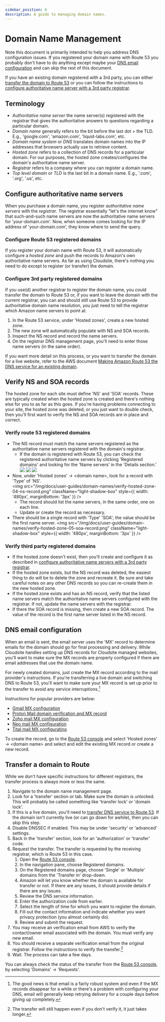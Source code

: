 ```yaml
---
sidebar_position: 6
description: A guide to managing domain names.
---
```

# Domain Name Management

Note this document is primarily intended to help you address DNS configuration issues. If you registered your domain name with Route 53 you probably don't have to do anything except maybe your [DNS email configuration](#dns-email-configuration) and can skip the rest of this document.

If you have an existing domain registered with a 3rd party, you can either [transfer the domain to Route 53](#transfer-a-domain-to-route-53) or you can follow the instructions to [configure authoritative name server with a 3rd party registrar](#configure-3rd-party-registered-domains).

## Terminology

- _Authoritative name server_ the name server(s) registered with the registrar that gives the authoritative answers to questions regarding a particular domain.
- _Domain name_ generally refers to the bit before the last dot + the TLD. E.g., 'google.com', 'amazon.com', 'liquid-labs.com', etc.
- _Domain name system_ or _DNS_ translates domain names into the IP addresses that browsers actually use to retrieve content.
- _Hosted zone_ refers to a collection of DNS records for a particular domain. For our purposes, the hosted zone creates/configures the domain's authoritative name server.
- _Registrar_ refers to a company where you can register a domain name.
- _Top level domain_ or _TLD_ is the last bit in a domain name. E.g., '.com', '.org', '.us', etc.

## Configure authoritative name servers

When you purchase a domain name, you register _authoritative name servers_ with the _registrar_. The registrar essentially "let's the internet know" that such-and-such name servers are now the authoritative name servers for 'your-domain.com'. Now, when someone comes looking for the IP address of 'your-domain.com', they know where to send the query.

### Configure Route 53 registered domains

If you register your domain name with Route 53, it will automatically configure a _hosted zone_ and push the records to Amazon's own authoritative name servers. As far as using Cloudsite, there's nothing you need to do except to register (or transfer) the domain.

### Configure 3rd party registered domains

If you use(d) another registrar to register the domain name, you could transfer the domain to Route 53 or, if you want to leave the domain with the current registrar, you can and should still use Route 53 to provide authoritative domain name resolution, you just need to tell the registrar which Amazon name servers to point at.

1. In the Route 53 service, under 'Hosted zones', create a new hosted zone.
2. The new zone will automatically populate with NS and SOA records.
3. Inspect the NS record and record the name servers.
4. On the registrar DNS management page, you'll need to enter those name servers (in the same order).

If you want more detail on this process, or you want to transfer the domain for a live website, refer to the AWS document [Making Amazon Route 53 the DNS service for an existing domain](https://docs.aws.amazon.com/Route53/latest/DeveloperGuide/MigratingDNS.html).

## Verify NS and SOA records

The hosted zone for each site must define 'NS' and 'SOA' records. These are typically created when the hosted zone is created and there's nothing else for you to as far as this goes. If you're having problems connecting to your site, the hosted zone was deleted, or you just want to double check, then you'll first want to verify the NS and SOA records are in place and correct.

### Verify route 53 registered domains

- The NS record must match the name servers registered as the authoritative name servers registered with the domain's registrar.
  - If the domain is registered with Route 53, you can check the registered authoritative name servers by clicking 'Registered domains' and looking for the 'Name servers' in the 'Details section.'
    <div style={{ display: 'flex', alignItems: 'start', flexWrap: 'wrap' }}>
      <img src="/img/docs/user-guides/domain-names/verify-hosted-zone-01-select-registered-domains.png"
        className="light-shadow-box"
        style={{ width: '140px' }}
      />
      <img src="/img/docs/user-guides/domain-names/verify-hosted-zone-02-select-domain.png" 
        className="light-shadow-box"
        style={{ width: '140px', marginRight: '1rem' }}
      />
      <img src="/img/docs/user-guides/domain-names/verify-hosted-zone-03-name server-details.png"
        className="light-shadow-box"
        style={{ width: '420px' }}
      />
    </div>
- Now, under 'Hosted zones' -> &lt;domain name&gt;, look for a record with 'Type' of 'NS'.<br />
  <img src="/img/docs/user-guides/domain-names/verify-hosted-zone-04-ns-record.png"
    className="light-shadow-box"
    style={{ width: '480px', marginBottom: '3px' }}
  />
  - The record should list the name servers, in the same order, one on each line.
  - Update or create the record as necessary.
- There should be a single record with 'Type' 'SOA'; the value should be the first name server.
  <img src="/img/docs/user-guides/domain-names/verify-hosted-zone-05-soa-record.png"
    className="light-shadow-box"
    style={{ width: '480px', marginBottom: '3px' }}
  />

### Verify third party registered domains

- If the hosted zone doesn't exist, then you'll create and configure it as described in [configure authoritative name servers with a 3rd party registrar](#configure-3rd-party-registered-domains).
- If the hosted zone exists, but the NS record was deleted, the easiest thing to do will be to delete the zone and recreate it. Be sure and take careful notes on any other DNS records so you can re-create them in the new hosted zone.
- If the hosted zone exists and has an NS record, verify that the listed name servers match the authoritative name servers configured with the registrar. If not, update the name servers with the registrar.
- If there the SOA record is missing, then create a new SOA record. The value of the record is the first name server listed in the NS record.

## DNS email configuration

When an email is sent, the email server uses the 'MX' record to determine emails for the domain should go for final processing and delivery. While Cloudsite handles setting up DNS records for Cloudsite managed websites, you'll want to make sure the MX records are properly configured if there are email addresses that use the domain name.

For newly created domains, just create the MX record according to the mail provider's instructions. If you're transferring a live domain and switching DNS to Route 53, you'll want to make sure your MX record is set up prior to the transfer to avoid any service interruptions.[^1]

[^1]: The good news is that email is a fairly robust system and even if the MX records disappear for a while or there's a problem with configuring your DNS, email will generally keep retrying delivery for a couple days before giving up completely.

Instructions for popular providers are below:

- [Gmail MX configuration](https://apps.google.com/supportwidget/articlehome?hl=en&article_url=https%3A%2F%2Fsupport.google.com%2Fa%2Fanswer%2F174125%3Fhl%3Den&assistant_event=welcome&assistant_id=gsuitemxrecords-gixvmm&product_context=174125&product_name=UnuFlow&trigger_context=a)
- [Proton Mail domain verification and MX record](https://proton.me/support/custom-domain-aws)
- [Zoho mail MX configuration](https://www.zoho.com/mail/help/adminconsole/configure-email-delivery.html#alink2)
- [Neo mail MX configuration](https://support.neo.space/hc/en-us/articles/14009678176921-Setup-Neo-for-your-domain)
- [Tital mail MX configuratino](https://support.titan.email/hc/en-us/articles/360036853934-Setup-Titan-for-your-domain)

To create the record, go to the [Route 53 console](https://console.aws.amazon.com/route53/) and select 'Hosted zones' -> &lt;domain name&gt; and select and edit the existing MX record or create a new record.

## Transfer a domain to Route 

While we don't have specific instructions for different registrars, the transfer process is always more or less the same. 

1. Navigate to the domain name management page.
2. Look for a 'transfer' section or tab. Make sure the domain is unlocked. This will probably be called something like 'transfer lock' or 'domain lock'.
3. If this is a live domain, you'll need to [transfer DNS service to Route 53](https://docs.aws.amazon.com/Route53/latest/DeveloperGuide/MigratingDNS.html). If the domain isn't currently live (or can go down for awhile), then you can skip this step.
4. Disable DNSSEC if enabled. This may be under 'security' or 'advanced' settings.
5. Back in the 'transfer' section, look for an 'authorization' or 'transfer' code.
6. Request the transfer. The transfer is requested by the receiving registrar, which is Route 53 in this case.
   1. Open the [Route 53 console](https://console.aws.amazon.com/route53/).
   2. In the navigation pane, choose Registered domains.
   3. On the Registered domains page, choose 'Single' or 'Multiple' domains from the 'Transfer in' drop-down.
   4. Amazon will let you know whether the domain is available for transfer or not. If there are any issues, it should provide details if there are any issues.
   5. Review the DNS service information.
   6. Enter the authorization code from earlier.
   7. Select the length of time for which you want to register the domain.
   8. Fill out the contact information and indicate whether you want privacy protection (you almost certainly do).
   9. Review and submit the request.
7. You may receive an verification email from AWS to verify the contact/owner email associated with the domain. You must verify any new email.
8. You should receive a separate verification email from the original registrar. Follow the instructions to verify the transfer.[^2]
9. Wait. The process can take a few days.

[^2]: The transfer will still happen even if you don't verify it, it just takes longer.

You can always check the status of the transfer from the [Route 53 console](https://console.aws.amazon.com/route53/), by selecting 'Domains' -> 'Requests'.